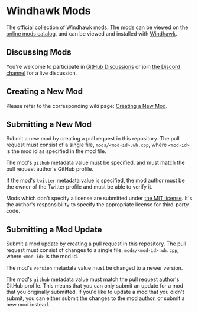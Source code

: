 # Windhawk Mods

The official collection of Windhawk mods. The mods can be viewed on the [online mods catalog](https://windhawk.net/mods), and can be viewed and installed with [Windhawk](https://windhawk.net/).

## Discussing Mods

You're welcome to participate in [GitHub Discussions](https://github.com/ramensoftware/windhawk-mods/discussions) or join [the Discord channel](https://discord.gg/WZgXScMud7) for a live discussion.

## Creating a New Mod

Please refer to the corresponding wiki page: [Creating a New Mod](https://github.com/ramensoftware/windhawk/wiki/creating-a-new-mod).

## Submitting a New Mod

Submit a new mod by creating a pull request in this repository. The pull request must consist of a single file, `mods/<mod-id>.wh.cpp`, where `<mod-id>` is the mod id as specified in the mod file.

The mod's `github` metadata value must be specified, and must match the pull request author's GitHub profile.

If the mod's `twitter` metadata value is specified, the mod author must be the owner of the Twitter profile and must be able to verify it.

Mods which don't specify a license are submitted under [the MIT license](https://opensource.org/licenses/MIT). It's the author's responsibility to specify the appropriate license for third-party code.

## Submitting a Mod Update

Submit a mod update by creating a pull request in this repository. The pull request must consist of changes to a single file, `mods/<mod-id>.wh.cpp`, where `<mod-id>` is the mod id.

The mod's `version` metadata value must be changed to a newer version.

The mod's `github` metadata value must match the pull request author's GitHub profile. This means that you can only submit an update for a mod that you originally submitted. If you'd like to update a mod that you didn't submit, you can either submit the changes to the mod author, or submit a new mod instead.
